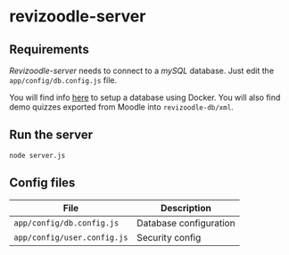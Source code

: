 # revizoodle-server

## Requirements
_Revizoodle-server_ needs to connect to a _mySQL_ database.
Just edit the `app/config/db.config.js` file.

You will find info [here](revizoodle-db/README.md) to setup a database using Docker.
You will also find demo quizzes exported from Moodle into `revizoodle-db/xml`.

## Run the server
```
node server.js
```

## Config files
| File                        | Description            |
| --------------------------- | ---------------------- |
| `app/config/db.config.js`   | Database configuration |
| `app/config/user.config.js` | Security config        |
